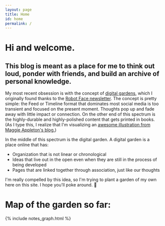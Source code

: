 ```yaml
---
layout: page
title: Home
id: home
permalink: /
---
```


# Hi and welcome.

## This blog is meant as a place for me to think out loud, ponder with friends, and build an archive of personal knowledge.

My most recent obsession is with the concept of [digital gardens](https://hapgood.us/2015/10/17/the-garden-and-the-stream-a-technopastoral/), which I originally found thanks to the [Robot Face newsletter](https://robotface.substack.com/). The concept is pretty simple: the Feed or Timeline format that dominates most social media is too transient and focused on the present moment. Thoughts pop up and fade away with little impact or connection. On the other end of this spectrum is the highly-durable and highly-polished content that gets printed in books. (As I type this, I realize that I'm visualizing an [awesome illustration from Maggie Appleton's blog.](https://maggieappleton.com/garden-history))

In the middle of this spectrum is the digital garden. A digital garden is a place online that has:

- Organization that is not linear or chronological
- Ideas that live out in the open even when they are still in the process of being developed
- Pages that are linked together through association, just like our thoughts

I'm really compelled by this idea, so I'm trying to plant a garden of my own here on this site. I hope you'll poke around. 🌱

# Map of the garden so far:

{% include notes_graph.html %}

<!-- <style>
  .wrapper {
    max-width: 46em;
  }
  .bord-it-up {
  	border-style: solid;
  	border-width: 2px;
  	border-color: #941c2f;
  }
</style> -->
